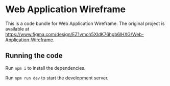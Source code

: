 
  # Web Application Wireframe

  This is a code bundle for Web Application Wireframe. The original project is available at https://www.figma.com/design/EZ1vmoh5XIdK76hgb6lHXG/Web-Application-Wireframe.

  ## Running the code

  Run `npm i` to install the dependencies.

  Run `npm run dev` to start the development server.
  